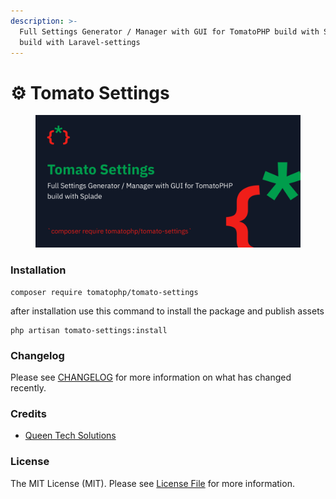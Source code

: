 ```yaml
---
description: >-
  Full Settings Generator / Manager with GUI for TomatoPHP build with Splade
  build with Laravel-settings
---
```


# ⚙ Tomato Settings

<figure><img src="../../.gitbook/assets/screenshot (29).png" alt=""><figcaption></figcaption></figure>

### Installation

```
composer require tomatophp/tomato-settings
```

after installation use this command to install the package and publish assets

```
php artisan tomato-settings:install
```


### Changelog

Please see [CHANGELOG](https://github.com/tomatophp/tomato-settings/blob/master/CHANGELOG.md) for more information on what has changed recently.

### Credits

* [Queen Tech Solutions](https://github.com/queents)

### License

The MIT License (MIT). Please see [License File](https://github.com/tomatophp/tomato-settings/blob/master/LICENSE.md) for more information.
